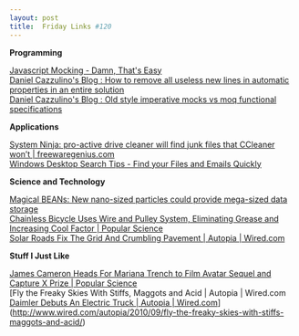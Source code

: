 ```yaml
---
layout: post
title:  Friday Links #120
---
```

**Programming**

[Javascript Mocking - Damn, That's Easy](http://openmymind.net/2010/9/21/Javascript-Mocking-Damn-Thats-Easy)   
[Daniel Cazzulino's Blog : How to remove all useless new lines in automatic properties in an entire solution](http://www.clariusconsulting.net/blogs/kzu/archive/2010/09/22/Howtoremovealluselessnewlinesinautomaticpropertiesinanentiresolution.aspx)   
[Daniel Cazzulino's Blog : Old style imperative mocks vs moq functional specifications](http://www.clariusconsulting.net/blogs/kzu/archive/2010/09/22/Oldstyleimperativemocksvsmoqfunctionalspecifications.aspx?utm_source=feedburner&utm_medium=feed&utm_campaign=Feed%3A+DanielCazzulino+%28Daniel+Cazzulino%27s+Blog%29&utm_content=Google+Reader)

**Applications**

[System Ninja: pro-active drive cleaner will find junk files that CCleaner won’t | freewaregenius.com](http://www.freewaregenius.com/2010/09/21/system-ninja-pro-active-hard-drive-cleaner-will-find-junk-files-that-ccleaner-will-miss/?utm_source=feedburner&utm_medium=feed&utm_campaign=Feed%3A+Freewaregeniuscom+%28freewaregenius.com%29)   
[Windows Desktop Search Tips - Find your Files and Emails Quickly](http://www.labnol.org/software/windows-desktop-search-tips/17787/)

**Science and Technology**

[Magical BEANs: New nano-sized particles could provide mega-sized data storage](http://www.sciencedaily.com/releases/2010/09/100917085626.htm?utm_source=feedburner&utm_medium=feed&utm_campaign=Feed%3A+sciencedaily+%28ScienceDaily%3A+Latest+Science+News%29)   
[Chainless Bicycle Uses Wire and Pulley System, Eliminating Grease and Increasing Cool Factor | Popular Science](http://www.popsci.com/gadgets/article/2010-09/new-chainless-bike-uses-pulley-system-eliminating-grease-and-increasing-cool-factor)   
[Solar Roads Fix The Grid And Crumbling Pavement | Autopia | Wired.com](http://www.wired.com/autopia/2010/09/solar-roadways-fix-the-power-grid-and-crumbling-pavement/)

**Stuff I Just Like**

[James Cameron Heads For Mariana Trench to Film Avatar Sequel and Capture X Prize | Popular Science](http://www.popsci.com/science/article/2010-09/james-cameron-seeks-worlds-toughest-sub-hoping-film-avatar-sequel-and-capture-x-prize)   
[Fly the Freaky Skies With Stiffs, Maggots and Acid | Autopia | Wired.com   
[Daimler Debuts An Electric Truck | Autopia | Wired.com](http://www.wired.com/autopia/2010/09/daimler-debuts-an-electric-truck/)](http://www.wired.com/autopia/2010/09/fly-the-freaky-skies-with-stiffs-maggots-and-acid/)

